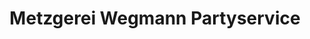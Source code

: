---
title: "Metzgerei Wegmann Partyservice"
url: /bad-wurzach/metzgerei-wegmann-partyservice/
shop: Metzgerei
---